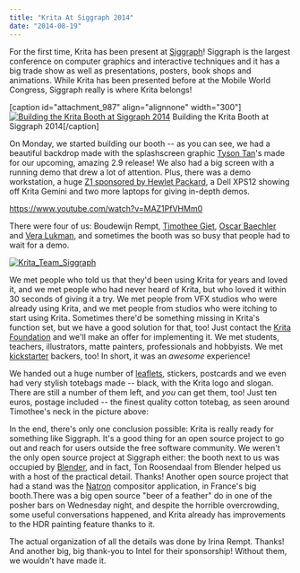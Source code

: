 ```yaml
---
title: "Krita At Siggraph 2014"
date: "2014-08-19"
---
```


For the first time, Krita has been present at [Siggraph](http://s2014.siggraph.org/)! Siggraph is the largest conference on computer graphics and interactive techniques and it has a big trade show as well as presentations, posters, book shops and animations. While Krita has been presented before at the Mobile World Congress, Siggraph really is where Krita belongs!

\[caption id="attachment\_987" align="alignnone" width="300"\][![Building the Krita Booth at Siggraph 2014](../images/P1000429-300x225.jpg)](https://krita.org/wp-content/uploads/2014/08/P1000429.jpg) Building the Krita Booth at Siggraph 2014\[/caption\]

On Monday, we started building our booth -- as you can see, we had a beautiful backdrop made with the splashscreen graphic [Tyson Tan](http://tysontan.deviantart.com/)'s made for our upcoming, amazing 2.9 release! We also had a big screen with a running demo that drew a lot of attention. Plus, there was a demo workstation, a huge [Z1 sponsored by Hewlet Packard](http://www8.hp.com/us/en/campaigns/workstations/z1-g2.html), a Dell XPS12 showing off Krita Gemini and two more laptops for giving in-depth demos.

https://www.youtube.com/watch?v=MAZ1PfVHMm0

There were four of us: Boudewijn Rempt, [Timothee Giet](http://timotheegiet.com/blog/anim/krita-booth-at-siggraph-2014.html), [Oscar Baechler](http://ogbog.net/) and [Vera Lukman](http://shicmap.deviantart.com/), and sometimes the booth was so busy that people had to wait for a demo.

[![Krita_Team_Siggraph](../images/Krita_Team_Siggraph-300x200.jpg)](https://krita.org/wp-content/uploads/2014/08/Krita_Team_Siggraph.jpg)

We met people who told us that they'd been using Krita for years and loved it, and we met people who had never heard of Krita, but who loved it within 30 seconds of giving it a try. We met people from VFX studios who were already using Krita, and we met people from studios who were itching to start using Krita. Sometimes there'd be something missing in Krita's function set, but we have a good solution for that, too! Just contact the [Krita Foundation](mailto:foundation@krita.org) and we'll make an offer for implementing it. We met students, teachers, illustrators, matte painters, professionals and hobbyists. We met [kickstarter](https://www.kickstarter.com/projects/krita/krita-open-source-digital-painting-accelerate-deve) backers, too! In short, it was an _awesome_ experience!

We handed out a huge number of [leaflets](http://files.kde.org/krita/marketing/siggraph2014/siggraphbrochure.pdf), stickers, postcards and we even had very stylish totebags made -- black, with the Krita logo and slogan. There are still a number of them left, and _you_ can get them, too! Just ten euros, postage included -- the finest quality cotton totebag, as seen around Timothee's neck in the picture above:

In the end, there's only one conclusion possible: Krita is really ready for something like Siggraph. It's a good thing for an open source project to go out and reach for users outside the free software community. We weren't the only open source project at Siggraph either: the booth next to us was occupied by [Blender](http://www.blender.org), and in fact, Ton Roosendaal from Blender helped us with a host of the practical detail. Thanks! Another open source project that had a stand was the [Natron](http://natron.inria.fr/) compositor application, in France's big booth.There was a big open source "beer of a feather" do in one of the posher bars on Wednesday night, and despite the horrible overcrowding, some useful conversations happened, and Krita already has improvements to the HDR painting feature thanks to it.

The actual organization of all the details was done by Irina Rempt. Thanks! And another big, big thank-you to Intel for their sponsorship! Without them, we wouldn't have made it.
